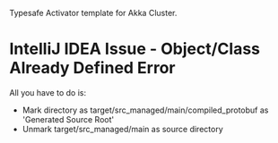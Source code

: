 Typesafe Activator template for Akka Cluster.

# IntelliJ IDEA Issue - Object/Class Already Defined Error
All you have to do is:
* Mark directory as target/src_managed/main/compiled_protobuf as 'Generated Source Root'
* Unmark target/src_managed/main as source directory 
